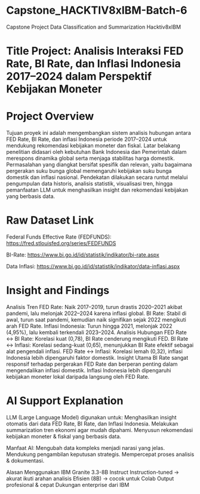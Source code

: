 # Capstone_HACKTIV8xIBM-Batch-6
Capstone Project Data Classification and Summarization Hacktiv8xIBM

# Title Project: Analisis Interaksi FED Rate, BI Rate, dan Inflasi Indonesia 2017–2024 dalam Perspektif Kebijakan Moneter

# Project Overview
Tujuan proyek ini adalah mengembangkan sistem analisis hubungan antara FED Rate, BI Rate, dan inflasi Indonesia periode 2017–2024 untuk mendukung rekomendasi kebijakan moneter dan fiskal. Latar belakang penelitian didasari oleh kebutuhan Bank Indonesia dan Pemerintah dalam merespons dinamika global serta menjaga stabilitas harga domestik. Permasalahan yang diangkat bersifat spesifik dan relevan, yaitu bagaimana pergerakan suku bunga global memengaruhi kebijakan suku bunga domestik dan inflasi nasional. Pendekatan dilakukan secara runtut melalui pengumpulan data historis, analisis statistik, visualisasi tren, hingga pemanfaatan LLM untuk menghasilkan insight dan rekomendasi kebijakan yang berbasis data.

# Raw Dataset Link
Federal Funds Effective Rate (FEDFUNDS): 
https://fred.stlouisfed.org/series/FEDFUNDS

BI-Rate:
https://www.bi.go.id/id/statistik/indikator/bi-rate.aspx

Data Inflasi:
https://www.bi.go.id/id/statistik/indikator/data-inflasi.aspx

# Insight and Findings
Analisis Tren
FED Rate: Naik 2017–2019, turun drastis 2020–2021 akibat pandemi, lalu melonjak 2022–2024 karena inflasi global.
BI Rate: Stabil di awal, turun saat pandemi, kemudian naik signifikan sejak 2022 mengikuti arah FED Rate.
Inflasi Indonesia: Turun hingga 2021, melonjak 2022 (4,95%), lalu kembali terkendali 2023–2024.
Analisis Hubungan
FED Rate ↔ BI Rate: Korelasi kuat (0,78), BI Rate cenderung mengikuti FED.
BI Rate ↔ Inflasi: Korelasi sedang-kuat (0,65), menunjukkan BI Rate efektif sebagai alat pengendali inflasi.
FED Rate ↔ Inflasi: Korelasi lemah (0,32), inflasi Indonesia lebih dipengaruhi faktor domestik.
Insight Utama
BI Rate sangat responsif terhadap pergerakan FED Rate dan berperan penting dalam mengendalikan inflasi domestik. Inflasi Indonesia lebih dipengaruhi kebijakan moneter lokal daripada langsung oleh FED Rate.

# AI Support Explanation
LLM (Large Language Model) digunakan untuk:
Menghasilkan insight otomatis dari data FED Rate, BI Rate, dan Inflasi Indonesia.
Melakukan summarization tren ekonomi agar mudah dipahami.
Menyusun rekomendasi kebijakan moneter & fiskal yang berbasis data.

Manfaat AI:
Mengubah data kompleks menjadi narasi yang jelas.
Mendukung pengambilan keputusan strategis.
Mempercepat proses analisis & dokumentasi.

Alasan Menggunakan IBM Granite 3.3-8B Instruct
Instruction-tuned → akurat ikuti arahan analisis
Efisien (8B) → cocok untuk Colab
Output profesional & cepat
Dukungan enterprise dari IBM
